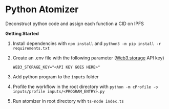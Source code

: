 # Python Atomizer

Deconstruct python code and assign each function a CID on IPFS

**Getting Started**

1. Install dependencies with `npm install` and `python3 -m pip install -r requirements.txt`
2. Create an .env file with the following parameter ([Web3.storage](https://web3.storage/) API key)

   ```plaintext
   WEB3_STORAGE_KEY="<API KEY GOES HERE>"
   ```
3. Add python program to the `inputs` folder
4. Profile the workflow in the root directory with `python -m cProfile -o inputs/profile inputs/<PROGRAM_ENTRY>.py`
5. Run atomizer in root directory with `ts-node index.ts`

